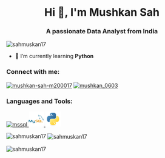 <h1 align="center">Hi 👋, I'm Mushkan Sah</h1>
<h3 align="center">A passionate Data Analyst from India</h3>



<p align="left"> <img src="https://komarev.com/ghpvc/?username=sahmuskan17&label=Profile%20views&color=0e75b6&style=flat" alt="sahmuskan17" /> </p>

- 🌱 I’m currently learning **Python**

<h3 align="left">Connect with me:</h3>
<p align="left">
<a href="https://linkedin.com/in/mushkan-sah-m200017" target="blank"><img align="center" src="https://raw.githubusercontent.com/rahuldkjain/github-profile-readme-generator/master/src/images/icons/Social/linked-in-alt.svg" alt="mushkan-sah-m200017" height="30" width="40" /></a>
<a href="https://discord.gg/mushkan_0603" target="blank"><img align="center" src="https://raw.githubusercontent.com/rahuldkjain/github-profile-readme-generator/master/src/images/icons/Social/discord.svg" alt="mushkan_0603" height="30" width="40" /></a>
</p>

<h3 align="left">Languages and Tools:</h3>
<p align="left"> <a href="https://www.microsoft.com/en-us/sql-server" target="_blank" rel="noreferrer"> <img src="https://www.svgrepo.com/show/303229/microsoft-sql-server-logo.svg" alt="mssql" width="40" height="40"/> </a> <a href="https://www.mysql.com/" target="_blank" rel="noreferrer"> <img src="https://raw.githubusercontent.com/devicons/devicon/master/icons/mysql/mysql-original-wordmark.svg" alt="mysql" width="40" height="40"/> </a> <a href="https://www.python.org" target="_blank" rel="noreferrer"> <img src="https://raw.githubusercontent.com/devicons/devicon/master/icons/python/python-original.svg" alt="python" width="40" height="40"/> </a> </p>

<p><img align="left" src="https://github-readme-stats.vercel.app/api/top-langs?username=sahmuskan17&show_icons=true&locale=en&layout=compact" alt="sahmuskan17" /></p>

<p>&nbsp;<img align="center" src="https://github-readme-stats.vercel.app/api?username=sahmuskan17&show_icons=true&locale=en" alt="sahmuskan17" /></p>

<p><img align="center" src="https://github-readme-streak-stats.herokuapp.com/?user=sahmuskan17&" alt="sahmuskan17" /></p>
